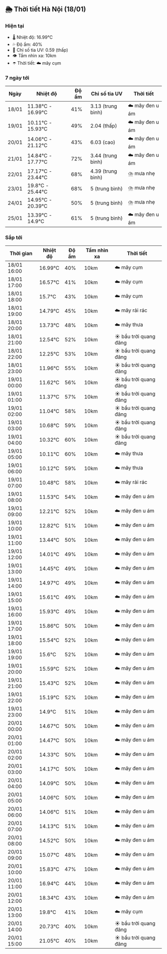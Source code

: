 ## 🌦️ Thời tiết Hà Nội (18/01)

### Hiện tại

- 🌡️ Nhiệt độ: 16.99℃
- 💦 Độ ẩm: 40%
- 🌟 Chỉ số tia UV: 0.59 (thấp)
- 👁️ Tầm nhìn xa: 10km
- ☂️ Thời tiết: ☁️ mây cụm

### 7 ngày tới

| Ngày | Nhiệt độ | Độ ẩm | Chỉ số tia UV | Thời tiết |
| --- | --- | --- | --- | --- |
| 18/01 | 11.38℃ - 16.99℃ | 41% | 3.13 (trung bình) | ☁️ mây đen u ám |
| 19/01 | 10.11℃ - 15.93℃ | 49% | 2.04 (thấp) | ☁️ mây đen u ám |
| 20/01 | 14.06℃ - 21.12℃ | 43% | 6.03 (cao) | ☁️ mây đen u ám |
| 21/01 | 14.84℃ - 17.77℃ | 72% | 3.44 (trung bình) | ☁️ mây đen u ám |
| 22/01 | 17.17℃ - 23.44℃ | 68% | 4.39 (trung bình) | ⛈️ mưa nhẹ |
| 23/01 | 19.8℃ - 25.44℃ | 68% | 5 (trung bình) | ⛈️ mưa nhẹ |
| 24/01 | 14.95℃ - 20.39℃ | 50% | 5 (trung bình) | ⛈️ mưa nhẹ |
| 25/01 | 13.39℃ - 14.9℃ | 61% | 5 (trung bình) | ☁️ mây đen u ám |

### Sắp tới

| Thời gian | Nhiệt độ | Độ ẩm | Tầm nhìn xa | Thời tiết |
| --- | --- | --- | --- | --- |
| 18/01 16:00 | 16.99℃ | 40% | 10km | ☁️ mây cụm |
| 18/01 17:00 | 16.57℃ | 41% | 10km | ☁️ mây cụm |
| 18/01 18:00 | 15.7℃ | 43% | 10km | ☁️ mây cụm |
| 18/01 19:00 | 14.79℃ | 45% | 10km | ☁️ mây rải rác |
| 18/01 20:00 | 13.73℃ | 48% | 10km | ☁️ mây thưa |
| 18/01 21:00 | 12.54℃ | 52% | 10km | ☀️ bầu trời quang đãng |
| 18/01 22:00 | 12.25℃ | 53% | 10km | ☀️ bầu trời quang đãng |
| 18/01 23:00 | 11.96℃ | 55% | 10km | ☀️ bầu trời quang đãng |
| 19/01 00:00 | 11.62℃ | 56% | 10km | ☀️ bầu trời quang đãng |
| 19/01 01:00 | 11.37℃ | 57% | 10km | ☀️ bầu trời quang đãng |
| 19/01 02:00 | 11.04℃ | 58% | 10km | ☀️ bầu trời quang đãng |
| 19/01 03:00 | 10.68℃ | 59% | 10km | ☀️ bầu trời quang đãng |
| 19/01 04:00 | 10.32℃ | 60% | 10km | ☀️ bầu trời quang đãng |
| 19/01 05:00 | 10.11℃ | 60% | 10km | ☁️ mây thưa |
| 19/01 06:00 | 10.12℃ | 59% | 10km | ☁️ mây thưa |
| 19/01 07:00 | 10.48℃ | 58% | 10km | ☁️ mây rải rác |
| 19/01 08:00 | 11.53℃ | 54% | 10km | ☁️ mây đen u ám |
| 19/01 09:00 | 12.21℃ | 52% | 10km | ☁️ mây đen u ám |
| 19/01 10:00 | 12.82℃ | 51% | 10km | ☁️ mây đen u ám |
| 19/01 11:00 | 13.44℃ | 50% | 10km | ☁️ mây đen u ám |
| 19/01 12:00 | 14.01℃ | 49% | 10km | ☁️ mây đen u ám |
| 19/01 13:00 | 14.45℃ | 49% | 10km | ☁️ mây đen u ám |
| 19/01 14:00 | 14.97℃ | 49% | 10km | ☁️ mây đen u ám |
| 19/01 15:00 | 15.61℃ | 49% | 10km | ☁️ mây đen u ám |
| 19/01 16:00 | 15.93℃ | 49% | 10km | ☁️ mây đen u ám |
| 19/01 17:00 | 15.86℃ | 50% | 10km | ☁️ mây đen u ám |
| 19/01 18:00 | 15.54℃ | 52% | 10km | ☁️ mây đen u ám |
| 19/01 19:00 | 15.6℃ | 52% | 10km | ☁️ mây đen u ám |
| 19/01 20:00 | 15.59℃ | 52% | 10km | ☁️ mây đen u ám |
| 19/01 21:00 | 15.43℃ | 52% | 10km | ☁️ mây đen u ám |
| 19/01 22:00 | 15.19℃ | 52% | 10km | ☁️ mây đen u ám |
| 19/01 23:00 | 14.9℃ | 51% | 10km | ☁️ mây đen u ám |
| 20/01 00:00 | 14.67℃ | 50% | 10km | ☁️ mây đen u ám |
| 20/01 01:00 | 14.47℃ | 50% | 10km | ☁️ mây đen u ám |
| 20/01 02:00 | 14.33℃ | 50% | 10km | ☁️ mây đen u ám |
| 20/01 03:00 | 14.17℃ | 50% | 10km | ☁️ mây đen u ám |
| 20/01 04:00 | 14.09℃ | 50% | 10km | ☁️ mây đen u ám |
| 20/01 05:00 | 14.06℃ | 50% | 10km | ☁️ mây đen u ám |
| 20/01 06:00 | 14.06℃ | 51% | 10km | ☁️ mây đen u ám |
| 20/01 07:00 | 14.13℃ | 51% | 10km | ☁️ mây đen u ám |
| 20/01 08:00 | 14.52℃ | 50% | 10km | ☁️ mây đen u ám |
| 20/01 09:00 | 15.07℃ | 48% | 10km | ☁️ mây đen u ám |
| 20/01 10:00 | 15.83℃ | 47% | 10km | ☁️ mây đen u ám |
| 20/01 11:00 | 16.94℃ | 44% | 10km | ☁️ mây đen u ám |
| 20/01 12:00 | 18.34℃ | 43% | 10km | ☁️ mây đen u ám |
| 20/01 13:00 | 19.8℃ | 41% | 10km | ☁️ mây cụm |
| 20/01 14:00 | 20.73℃ | 40% | 10km | ☀️ bầu trời quang đãng |
| 20/01 15:00 | 21.05℃ | 40% | 10km | ☀️ bầu trời quang đãng |
